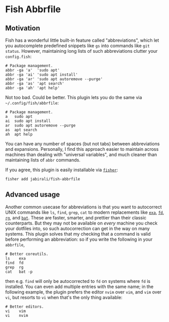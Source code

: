 # Fish Abbrfile
## Motivation
Fish has a wonderful little built-in feature called "abbreviations", which let
you autocomplete predefined snippets like `gs` into commands like `git status`. 
However, maintaining long lists of such abbreviations clutter your `config.fish`:

	# Package management.
	abbr -ga 'a'  'sudo apt'
	abbr -ga 'ai' 'sudo apt install'
	abbr -ga 'ar' 'sudo apt autoremove --purge'
	abbr -ga 'as' 'apt search'
	abbr -ga 'ah' 'apt help'

Not too bad. Could be better. This plugin lets you do the same via `~/.config/fish/abbrfile`:

	# Package management.
	a   sudo apt
	ai  sudo apt install
	ar  sudo apt autoremove --purge
	as  apt search
	ah  apt help

You can have any number of spaces (but not tabs) between abbreviations and expansions.
Personally, I find this approach easier to maintain across machines than dealing with
"universal variables", and much cleaner than maintaining lists of `abbr` commands.

If you agree, this plugin is easily installable via [`fisher`][1]:

	fisher add jabirali/fish-abbrfile

## Advanced usage
Another common usecase for abbreviations is that you want to autocorrect UNIX
commands like `ls`, `find`, `grep`, `cat` to modern replacements like [`exa`][2],
[`fd`][3], [`rg`][4], and [`bat`][5]. These are faster, smarter, and prettier
than their classic counterparts. But they may not be available on *every* machine
you check your dotfiles into, so such autocorrection can get in the way on many
systems. This plugin solves that my checking that a command is valid before
performing an abbreviation: so if you write the following in your `abbrfile`,

    # Better coreutils.
    ls    exa
    find  fd
    grep  rg
    cat   bat -p

then e.g. `find` will only be autocorrected to `fd` on systems where `fd` is
installed. You can even add multiple entries with the same name; in the
following example, the plugin prefers the editor `nvim` over `vim`, and
`vim` over `vi`, but resorts to `vi` when that's the only thing available:

    # Better editors.
    vi    vim
    vi    nvim

[1]: https://github.com/jorgebucaran/fisher
[2]: https://the.exa.website/
[3]: https://github.com/sharkdp/fd
[4]: https://github.com/BurntSushi/ripgrep
[5]: https://github.com/sharkdp/bat
